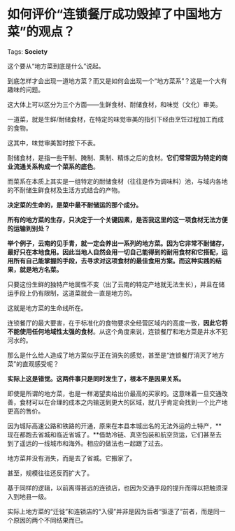 # 如何评价“连锁餐厅成功毁掉了中国地方菜”的观点？

Tags: **Society**

这个要从“地方菜到底是什么”说起。

到底怎样才会出现一道地方菜？而又是如何会出现一个“地方菜系”？这是一个大有趣味的问题。

这大体上可以区分为三个方面——生鲜食材、耐储食材，和味觉（文化）审美。

一道菜，就是生鲜/耐储食材，在特定的味觉审美的指引下经由烹饪过程加工而成的食物。

这其中，味觉审美暂时按下不表。

耐储食材，是指一些干制、腌制、熏制、精炼之后的食材。**它们常常因为特定的商业流通关系构成一个菜系的底色**。

而菜系在本质上其实是一组特定的耐储食材（往往是作为调味料）池，与域内各地的不耐储生鲜食材及生活方式结合的产物。

**决定菜的生命的，是菜中最不耐储运的那个成分。**

**所有的地方菜的生存，只决定于一个关键因素，是否我这里的这一项食材无法方便的运输到别处？**

**举个例子，云南的见手青，就一定会养出一系列的地方菜。因为它非常不耐储存，最好只在本地食用。因此当地人自然会用一切自己能得到的耐用食材和它搭配，运用所有自己能掌握的手段，去寻求对这项食材的最佳食用方案。而这种实践的结果，就是地方名菜。**

只要这份生鲜的独特产地属性不变（出了云南的特定产地就无法生长），并且在储运手段上仍有限制，这道菜就会一直是地方的。

这就是地方菜的生命线所在。

连锁餐厅的最大要害，在于标准化的食物要求全经营区域内的高度一致，**因此它将不能使用任何地域性太强的食材**。从这个角度来说，连锁餐厅和地方菜是井水不犯河水的。

那么是什么给人造成了地方菜似乎正在消失的感觉，甚至是“连锁餐厅消灭了地方菜”的直观感受呢？

**实际上这是错觉。这两件事只是同时发生了，根本不是因果关系。**

即使是所谓的地方菜，也是一样渴望卖给出价最高的买家的。这意味着一旦交通改善，食材可以在合理的成本之内输送到更大的区域，就几乎肯定会找到一个比产地更高的售价。

因为城际高速公路和铁路的开通，原来在本县本城出名的无法外运的土特产，**现在都跑去省城和临近省城了。**借助冷链、真空包装和航空货运，它们甚至去到了遥远的一线城市和海外。相应的做法也一起跟了过去。

地方菜并没有消失，而是去了省城。它搬家了。

甚至，规模往往还反而扩大了。

基于同样的逻辑，以前离得甚远的连锁店，也因为交通手段的提升而得以把触须深入到地县一级。

实际上地方菜的“迁徙”和连锁店的“入侵”并非是因为后者“驱逐了”前者，而是同一个原因的两个不同结果而已。



